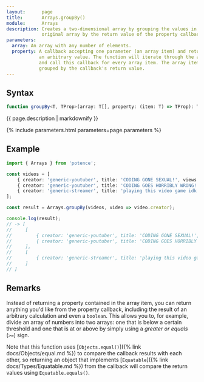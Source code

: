 ```yaml
---
layout:      page
title:       Arrays.groupBy()
module:      Arrays
description: Creates a two-dimensional array by grouping the values in the
             original array by the return value of the property callback.
parameters:
  array: An array with any number of elements.
  property: A callback accepting one parameter (an array item) and returns
            an arbitrary value. The function will iterate through the array
            and call this callback for every array item. The array items are
            grouped by the callback's return value.
---
```

## Syntax

```ts
function groupBy<T, TProp>(array: T[], property: (item: T) => TProp): T[][];
```

<p class="description">{{ page.description | markdownify }}</p>
{% include parameters.html parameters=page.parameters %}

## Example

```ts
import { Arrays } from 'potence';

const videos = [
    { creator: 'generic-youtuber', title: 'CODING GONE SEXUAL!', views: 32412 },
    { creator: 'generic-youtuber', title: 'CODING GOES HORRIBLY WRONG!', views: 12111 },
    { creator: 'generic-streamer', title: 'playing this video game idk lol', views: 321 }
];

const result = Arrays.groupBy(videos, video => video.creator);

console.log(result);
// -> [
//     [
//         { creator: 'generic-youtuber', title: 'CODING GONE SEXUAL!', views: 32412 },
//         { creator: 'generic-youtuber', title: 'CODING GOES HORRIBLY WRONG!', views: 12111 }
//     ],
//     [
//         { creator: 'generic-streamer', title: 'playing this video game idk lol', views: 321 }
//     ]
// ]
```

## Remarks

Instead of returning a property contained in the array item, you can return
anything you'd like from the property callback, including the result of an
arbitrary calculation and even a `boolean`. This allows you to, for example,
divide an array of numbers into two arrays: one that is below a certain
threshold and one that is at or above by simply using a *greater or equals*
(`>=`) sign.

Note that this function uses [`Objects.equal()`]({% link docs/Objects/equal.md
%}) to compare the callback results with each other, so returning an object that
implements [`Equatable`]({% link docs/Types/Equatable.md %}) from the callback
will compare the return values using `Equatable.equals()`.
